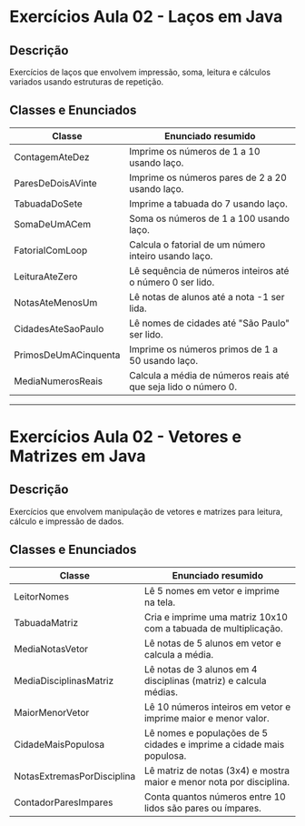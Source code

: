 # Exercícios Aula 02 - Laços em Java

## Descrição

Exercícios de laços que envolvem impressão, soma, leitura e cálculos variados usando estruturas de repetição.

## Classes e Enunciados

| Classe                 | Enunciado resumido                                                  |
|------------------------|--------------------------------------------------------------------|
| ContagemAteDez         | Imprime os números de 1 a 10 usando laço.                         |
| ParesDeDoisAVinte      | Imprime os números pares de 2 a 20 usando laço.                   |
| TabuadaDoSete          | Imprime a tabuada do 7 usando laço.                               |
| SomaDeUmACem           | Soma os números de 1 a 100 usando laço.                           |
| FatorialComLoop        | Calcula o fatorial de um número inteiro usando laço.              |
| LeituraAteZero         | Lê sequência de números inteiros até o número 0 ser lido.         |
| NotasAteMenosUm        | Lê notas de alunos até a nota -1 ser lida.                        |
| CidadesAteSaoPaulo     | Lê nomes de cidades até "São Paulo" ser lido.                     |
| PrimosDeUmACinquenta   | Imprime os números primos de 1 a 50 usando laço.                  |
| MediaNumerosReais      | Calcula a média de números reais até que seja lido o número 0.    |

---

# Exercícios Aula 02 - Vetores e Matrizes em Java

## Descrição

Exercícios que envolvem manipulação de vetores e matrizes para leitura, cálculo e impressão de dados.

## Classes e Enunciados

| Classe                  | Enunciado resumido                                                    |
|-------------------------|----------------------------------------------------------------------|
| LeitorNomes             | Lê 5 nomes em vetor e imprime na tela.                              |
| TabuadaMatriz           | Cria e imprime uma matriz 10x10 com a tabuada de multiplicação.     |
| MediaNotasVetor         | Lê notas de 5 alunos em vetor e calcula a média.                    |
| MediaDisciplinasMatriz  | Lê notas de 3 alunos em 4 disciplinas (matriz) e calcula médias.    |
| MaiorMenorVetor         | Lê 10 números inteiros em vetor e imprime maior e menor valor.      |
| CidadeMaisPopulosa      | Lê nomes e populações de 5 cidades e imprime a cidade mais populosa.|
| NotasExtremasPorDisciplina | Lê matriz de notas (3x4) e mostra maior e menor nota por disciplina.|
| ContadorParesImpares    | Conta quantos números entre 10 lidos são pares ou ímpares.          |
